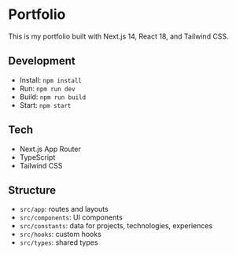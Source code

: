 # Portfolio

This is my portfolio built with Next.js 14, React 18, and Tailwind CSS.

## Development

- Install: `npm install`
- Run: `npm run dev`
- Build: `npm run build`
- Start: `npm start`

## Tech
- Next.js App Router
- TypeScript
- Tailwind CSS

## Structure
- `src/app`: routes and layouts
- `src/components`: UI components
- `src/constants`: data for projects, technologies, experiences
- `src/hooks`: custom hooks
- `src/types`: shared types

